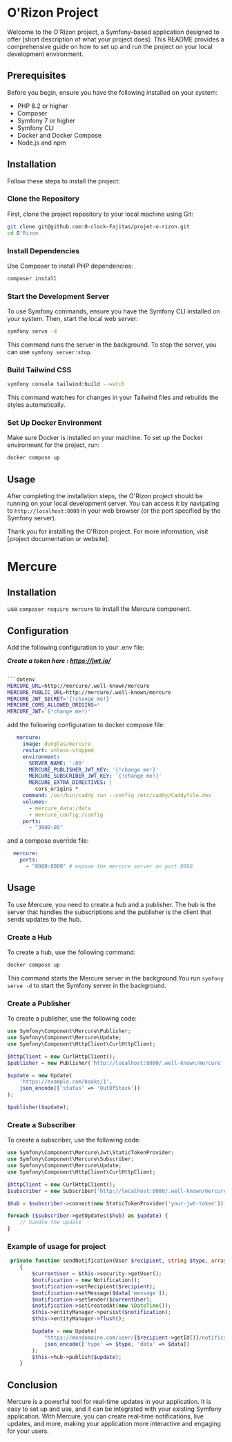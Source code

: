 
# O'Rizon Project

Welcome to the O'Rizon project, a Symfony-based application designed to offer [short description of what your project does]. This README provides a comprehensive guide on how to set up and run the project on your local development environment.

## Prerequisites

Before you begin, ensure you have the following installed on your system:
- PHP 8.2 or higher
- Composer
- Symfony 7 or higher
- Symfony CLI
- Docker and Docker Compose
- Node.js and npm

## Installation

Follow these steps to install the project:

### Clone the Repository

First, clone the project repository to your local machine using Git:

```bash
git clone git@github.com:O-clock-Fajitas/projet-o-rizon.git
cd O'Rizon
```

### Install Dependencies

Use Composer to install PHP dependencies:

```bash
composer install
```

### Start the Development Server

To use Symfony commands, ensure you have the Symfony CLI installed on your system. Then, start the local web server:

```bash
symfony serve -d
```

This command runs the server in the background. To stop the server, you can use `symfony server:stop`.

### Build Tailwind CSS

```bash
symfony console tailwind:build --watch
```

This command watches for changes in your Tailwind files and rebuilds the styles automatically.

### Set Up Docker Environment

Make sure Docker is installed on your machine. To set up the Docker environment for the project, run:

```bash
docker compose up
```


## Usage

After completing the installation steps, the O'Rizon project should be running on your local development server. You can access it by navigating to `http://localhost:8000` in your web browser (or the port specified by the Symfony server).



Thank you for installing the O'Rizon project. For more information, visit [project documentation or website].


# Mercure 

## Installation

use ```composer require mercure``` to install the Mercure component.

## Configuration

Add the following configuration to your .env file:

***Create a token here : https://jwt.io/***

```bash

```dotenv
MERCURE_URL=http://mercure/.well-known/mercure
MERCURE_PUBLIC_URL=http://mercure/.well-known/mercure
MERCURE_JWT_SECRET='{!change me!}'
MERCURE_CORS_ALLOWED_ORIGINS=*
MERCURE_JWT='{!change me!}'
```

add the following configuration to docker compose file:

```yaml
   mercure:
     image: dunglas/mercure
     restart: unless-stopped
     environment:
       SERVER_NAME: ':80'
       MERCURE_PUBLISHER_JWT_KEY: '{!change me!}'
       MERCURE_SUBSCRIBER_JWT_KEY: '{!change me!}'
       MERCURE_EXTRA_DIRECTIVES: |
         cors_origins *
     command: /usr/bin/caddy run --config /etc/caddy/Caddyfile.dev
     volumes:
       - mercure_data:/data
       - mercure_config:/config
     ports:
       - "3000:80"
```

and a compose override file:

```yaml
  mercure:
    ports:
      - "8080:8080" # expose the mercure server on port 8080   
```

## Usage

To use Mercure, you need to create a hub and a publisher. The hub is the server that handles the subscriptions and the publisher is the client that sends updates to the hub.

### Create a Hub

To create a hub, use the following command:

```bash
docker compose up 
```

This command starts the Mercure server in the background.You run ```symfony serve -d``` to start the Symfony server in the background.

### Create a Publisher

To create a publisher, use the following code:

```php
use Symfony\Component\Mercure\Publisher;
use Symfony\Component\Mercure\Update;
use Symfony\Component\HttpClient\CurlHttpClient;

$httpClient = new CurlHttpClient();
$publisher = new Publisher('http://localhost:8080/.well-known/mercure', $httpClient);

$update = new Update(
    'https://example.com/books/1',
    json_encode(['status' => 'OutOfStock'])
);

$publisher($update);
```

### Create a Subscriber

To create a subscriber, use the following code:

```php
use Symfony\Component\Mercure\Jwt\StaticTokenProvider;
use Symfony\Component\Mercure\Subscriber;
use Symfony\Component\Mercure\Update;
use Symfony\Component\HttpClient\CurlHttpClient;

$httpClient = new CurlHttpClient();
$subscriber = new Subscriber('http://localhost:8080/.well-known/mercure', $httpClient);

$hub = $subscriber->connect(new StaticTokenProvider('your-jwt-token'));

foreach ($subscriber->getUpdates($hub) as $update) {
    // handle the update
}
```

### Example of usage for project

```php
 private function sendNotification(User $recipient, string $type, array $data): void
    {
        $currentUser = $this->security->getUser();
        $notification = new Notification();
        $notification->setRecipient($recipient);
        $notification->setMessage($data['message']);
        $notification->setSender($currentUser);
        $notification->setCreatedAt(new \DateTime());
        $this->entityManager->persist($notification);
        $this->entityManager->flush();

        $update = new Update(
            "https://mondomaine.com/user/{$recipient->getId()}/notifications",
            json_encode(['type' => $type, 'data' => $data])
        );
        $this->hub->publish($update);
    }
```

## Conclusion

Mercure is a powerful tool for real-time updates in your application. It is easy to set up and use, and it can be integrated with your existing Symfony application. With Mercure, you can create real-time notifications, live updates, and more, making your application more interactive and engaging for your users.